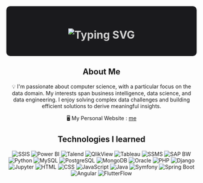 <div align="center" style="background-color:#1A1A1D; padding: 20px; border-radius: 10px;">

  <h1 align="center" style="color:#D3D3D3;">
    <img src="https://readme-typing-svg.demolab.com?font=Fira+Code&duration=2000&pause=1000&color=9A9A9A&width=435&lines=Saif+Mejri;Computer+Science+Engineering+Student;Business+Intelligence+Graduate" alt="Typing SVG" />
  </h1>

</div>

<div align="center">

  ## About Me
  💡 I'm passionate about computer science, with a particular focus on the data domain. My interests span business intelligence, data science, and data engineering. I enjoy solving complex data challenges and building efficient solutions to derive meaningful insights.

  🖥️ My Personal Website : [me](your-website-link) 

  ## Technologies I learned

  ![SSIS](https://img.shields.io/badge/SSIS-%23297E4C.svg?style=for-the-badge&logo=microsoft-sql-server&logoColor=white)
  ![Power BI](https://img.shields.io/badge/Power%20BI-F2C811?style=for-the-badge&logo=power-bi&logoColor=black)
  ![Talend](https://img.shields.io/badge/Talend-%23FF6D00.svg?style=for-the-badge&logo=talend&logoColor=white)
  ![QlikView](https://img.shields.io/badge/QlikView-%23A60000.svg?style=for-the-badge&logo=qlik&logoColor=white)
  ![Tableau](https://img.shields.io/badge/Tableau-E97627.svg?style=for-the-badge&logo=tableau&logoColor=white)
  ![SSMS](https://img.shields.io/badge/SSMS-%23297E4C.svg?style=for-the-badge&logo=microsoft-sql-server&logoColor=white)
  ![SAP BW](https://img.shields.io/badge/SAP_BW-%2300ADEF.svg?style=for-the-badge&logo=sap&logoColor=white)
  ![Python](https://img.shields.io/badge/python-3670A0?style=for-the-badge&logo=python&logoColor=ffdd54)
  ![MySQL](https://img.shields.io/badge/mysql-%2300f.svg?style=for-the-badge&logo=mysql&logoColor=white)
  ![PostgreSQL](https://img.shields.io/badge/PostgreSQL-%23316192.svg?style=for-the-badge&logo=postgresql&logoColor=white)
  ![MongoDB](https://img.shields.io/badge/mongodb-%2347A248.svg?style=for-the-badge&logo=mongodb&logoColor=white)
  ![Oracle](https://img.shields.io/badge/oracle-%23F80000.svg?style=for-the-badge&logo=oracle&logoColor=white)
  ![PHP](https://img.shields.io/badge/php-%23777BB4.svg?style=for-the-badge&logo=php&logoColor=white)
  ![Django](https://img.shields.io/badge/Django-%23092E20.svg?style=for-the-badge&logo=django&logoColor=white)
  ![Jupyter](https://img.shields.io/badge/Jupyter-%23F37626.svg?style=for-the-badge&logo=jupyter&logoColor=white)
  ![HTML](https://img.shields.io/badge/HTML-%23E34F26.svg?style=for-the-badge&logo=html5&logoColor=white)
  ![CSS](https://img.shields.io/badge/CSS-%231572B6.svg?style=for-the-badge&logo=css3&logoColor=white)
  ![JavaScript](https://img.shields.io/badge/JavaScript-%23323330.svg?style=for-the-badge&logo=javascript&logoColor=%23F7DF1E)
  ![Java](https://img.shields.io/badge/Java-%23ED8B00.svg?style=for-the-badge&logo=java&logoColor=white)
  ![Symfony](https://img.shields.io/badge/Symfony-%23000000.svg?style=for-the-badge&logo=symfony&logoColor=white)
  ![Spring Boot](https://img.shields.io/badge/Spring%20Boot-%236DB33F.svg?style=for-the-badge&logo=spring-boot&logoColor=white)
  ![Angular](https://img.shields.io/badge/Angular-%23DD0031.svg?style=for-the-badge&logo=angular&logoColor=white)
  ![FlutterFlow](https://img.shields.io/badge/FlutterFlow-%2302569B.svg?style=for-the-badge&logo=flutter&logoColor=white)

</div>

